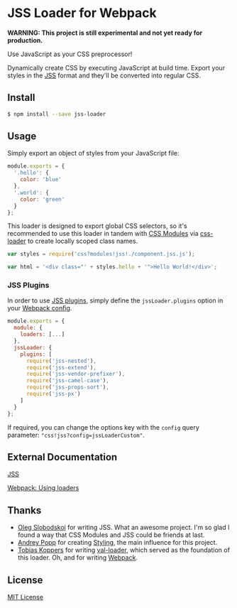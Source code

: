 # JSS Loader for Webpack

**WARNING: This project is still experimental and not yet ready for production.**

Use JavaScript as your CSS preprocessor!

Dynamically create CSS by executing JavaScript at build time. Export your styles in the [JSS](https://github.com/jsstyles/jss) format and they'll be converted into regular CSS.

## Install

```bash
$ npm install --save jss-loader
```

## Usage

Simply export an object of styles from your JavaScript file:

```js
module.exports = {
  '.hello': {
    color: 'blue'
  },
  '.world': {
    color: 'green'
  }
};
```

This loader is designed to export global CSS selectors, so it's recommended to use this loader in tandem with [CSS Modules](https://github.com/css-modules/css-modules) via [css-loader](https://github.com/webpack/css-loader) to create locally scoped class names.

```js
var styles = require('css?modules!jss!./component.jss.js');

var html = '<div class="' + styles.hello + '">Hello World!</div>';
```

### JSS Plugins

In order to use [JSS plugins](https://github.com/jsstyles/jss/blob/master/readme.md#plugins), simply define the `jssLoader.plugins` option in your [Webpack config](http://webpack.github.io/docs/configuration.html).

``` javascript
module.exports = {
  module: {
    loaders: [...]
  },
  jssLoader: {
    plugins: [
      require('jss-nested'),
      require('jss-extend'),
      require('jss-vendor-prefixer'),
      require('jss-camel-case'),
      require('jss-props-sort'),
      require('jss-px')
    ]
  }
};
```

If required, you can change the options key with the `config` query parameter: `"css!jss?config=jssLoaderCustom"`.

## External Documentation

[JSS](https://github.com/jsstyles/jss)

[Webpack: Using loaders](http://webpack.github.io/docs/using-loaders.html)

## Thanks

 - [Oleg Slobodskoi](https://github.com/kof) for writing JSS. What an awesome project. I'm so glad I found a way that CSS Modules and JSS could be friends at last.
 - [Andrey Popp](https://github.com/andreypopp) for creating [Styling](https://github.com/andreypopp/styling), the main influence for this project.
 - [Tobias Koppers](https://github.com/sokra) for writing [val-loader](https://github.com/webpack/val-loader), which served as the foundation of this loader. Oh, and for writing [Webpack](http://webpack.github.io/).

## License

[MIT License](http://markdalgleish.mit-license.org/)
